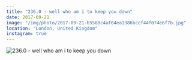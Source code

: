 ```yaml
---
title: "236.0 - well who am i to keep you down"
date: 2017-09-21
image: "/img/photo/2017-09-21-b5588c4af04ea1386bccf44f074e6f7b.jpg"
location: "London, United Kingdom"
instagram: true
---
```


![236.0 - well who am i to keep you down](/img/photo/2017-09-21-b5588c4af04ea1386bccf44f074e6f7b.jpg)

